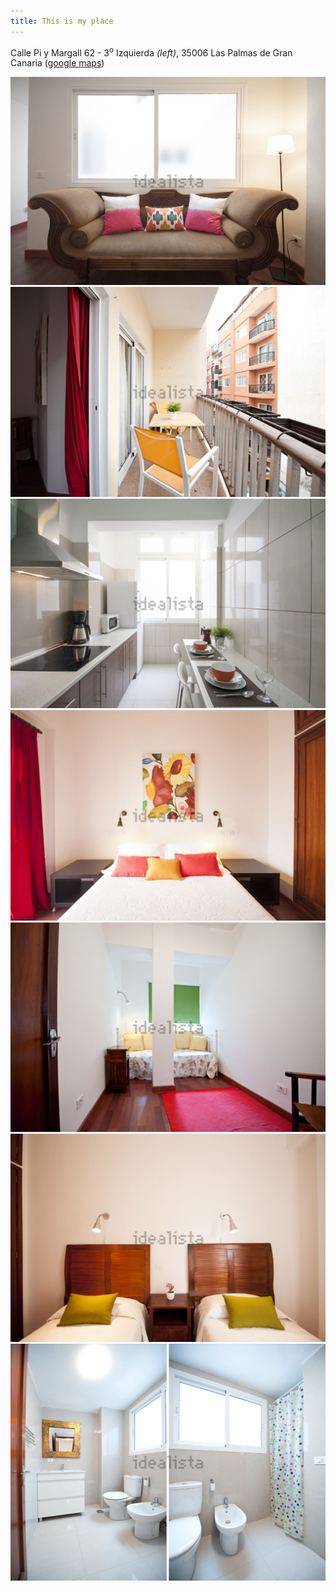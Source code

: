 ```yaml
---
title: This is my place
---
```


Calle Pi y Margall 62 - 3<sup>o</sup> Izquierda <em>(left)</em>, 35006 Las Palmas de Gran Canaria ([google maps](https://www.google.com/maps?hl=en&q=Calle+Pi+y+Margall+62,+Las+Palmas))

![](/images/livingroom.3.jpg)
![](/images/balcony.2.jpg)
![](/images/kitchen.3.jpg)
![](/images/bedroom.3.jpg)
![](/images/bedroom.7.jpg)
![](/images/bedroom.jpg)
![](/images/bathroom.3.jpg)
